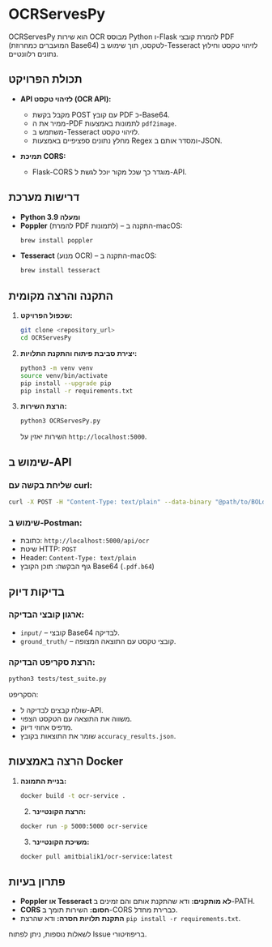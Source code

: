 # OCRServesPy

OCRServesPy הוא שירות OCR מבוסס Python ו-Flask להמרת קובצי PDF (המועברים כמחרוזת Base64) לטקסט, תוך שימוש ב-Tesseract לזיהוי טקסט וחילוץ נתונים רלוונטיים.

## תכולת הפרויקט

- **API לזיהוי טקסט (OCR API):**

  - מקבל בקשת POST עם קובץ PDF כ-Base64.
  - ממיר את ה-PDF לתמונות באמצעות `pdf2image`.
  - משתמש ב-Tesseract לזיהוי טקסט.
  - מחלץ נתונים ספציפיים באמצעות Regex ומסדר אותם ב-JSON.

- **תמיכת CORS:**

  - Flask-CORS מוגדר כך שכל מקור יוכל לגשת ל-API.

## דרישות מערכת

- **Python 3.9 ומעלה**
- **Poppler** (להמרת PDF לתמונות) – התקנה ב-macOS:
  ```bash
  brew install poppler
  ```
- **Tesseract** (מנוע OCR) – התקנה ב-macOS:
  ```bash
  brew install tesseract
  ```

## התקנה והרצה מקומית

1. **שכפול הפרויקט:**

   ```bash
   git clone <repository_url>
   cd OCRServesPy
   ```

2. **יצירת סביבת פיתוח והתקנת התלויות:**

   ```bash
   python3 -m venv venv
   source venv/bin/activate
   pip install --upgrade pip
   pip install -r requirements.txt
   ```

3. **הרצת השירות:**

   ```bash
   python3 OCRServesPy.py
   ```

   השירות יאזין על `http://localhost:5000`.

## שימוש ב-API

### שליחת בקשה עם curl:

```bash
curl -X POST -H "Content-Type: text/plain" --data-binary "@path/to/BOLdemo_generated_1.pdf.b64" http://localhost:5000/api/ocr
```

### שימוש ב-Postman:

- כתובת: `http://localhost:5000/api/ocr`
- שיטת HTTP: `POST`
- Header: `Content-Type: text/plain`
- גוף הבקשה: תוכן הקובץ Base64 (`.pdf.b64`)

## בדיקות דיוק

### ארגון קובצי הבדיקה:

- `input/` – קובצי Base64 לבדיקה.
- `ground_truth/` – קובצי טקסט עם התוצאה המצופה.

### הרצת סקריפט הבדיקה:

```bash
python3 tests/test_suite.py
```

הסקריפט:

- שולח קבצים לבדיקה ל-API.
- משווה את התוצאה עם הטקסט הצפוי.
- מדפיס אחוזי דיוק.
- שומר את התוצאות בקובץ `accuracy_results.json`.

## הרצה באמצעות Docker

1. **בניית התמונה:**

   ```bash
   docker build -t ocr-service .
   ```

   2. **הרצת הקונטיינר:**

   ```bash
   docker run -p 5000:5000 ocr-service
   ```


    3. **משיכת הקונטיינר:**

    ```bash
    docker pull amitbialik1/ocr-service:latest
    ```

## פתרון בעיות

- **Poppler או Tesseract לא מותקנים:** ודא שהתקנת אותם והם זמינים ב-PATH.
- **CORS חסום:** השירות תומך ב-CORS כברירת מחדל.
- **התקנת תלויות חסרה:** ודא שהרצת `pip install -r requirements.txt`.

לשאלות נוספות, ניתן לפתוח Issue בריפוזיטורי.

